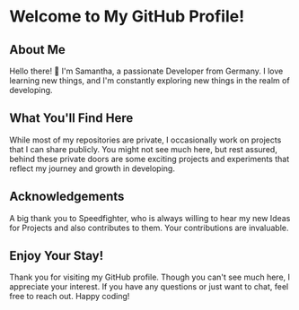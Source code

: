# Welcome to My GitHub Profile!

## About Me
Hello there! 👋 I'm Samantha, a passionate Developer from Germany. I love learning new things, and I'm constantly exploring new things in the realm of developing.

## What You'll Find Here
While most of my repositories are private, I occasionally work on projects that I can share publicly. You might not see much here, but rest assured, behind these private doors are some exciting projects and experiments that reflect my journey and growth in developing.

## Acknowledgements
A big thank you to Speedfighter, who is always willing to hear my new Ideas for Projects and also contributes to them. Your contributions are invaluable.

## Enjoy Your Stay!
Thank you for visiting my GitHub profile. Though you can't see much here, I appreciate your interest. If you have any questions or just want to chat, feel free to reach out. Happy coding!
